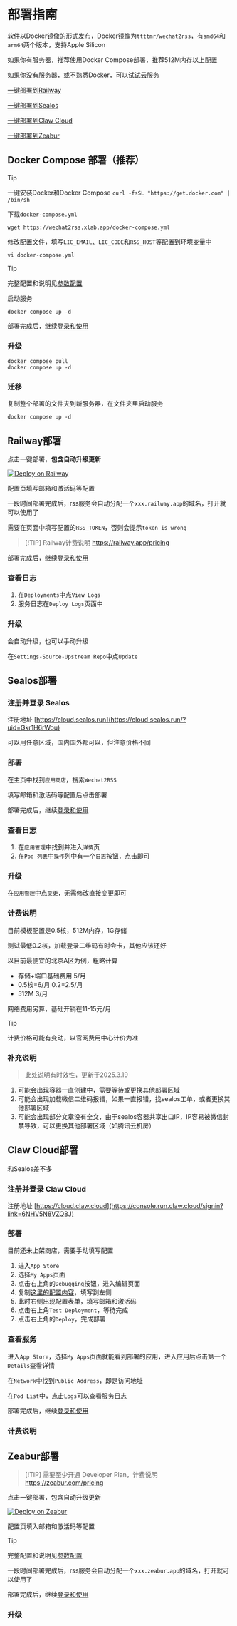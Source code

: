 # 部署指南

软件以Docker镜像的形式发布，Docker镜像为`ttttmr/wechat2rss`，有`amd64`和`arm64`两个版本，支持Apple Silicon

如果你有服务器，推荐使用Docker Compose部署，推荐512M内存以上配置

如果你没有服务器，或不熟悉Docker，可以试试云服务

[一键部署到Railway](#railway部署)

[一键部署到Sealos](#sealos部署)

[一键部署到Claw Cloud](#claw部署)

[一键部署到Zeabur](#zeabur部署)

## Docker Compose 部署（推荐）

> [!TIP]
> 一键安装Docker和Docker Compose
> `curl -fsSL "https://get.docker.com" | /bin/sh`

下载`docker-compose.yml`

```shell
wget https://wechat2rss.xlab.app/docker-compose.yml
```

修改配置文件，填写`LIC_EMAIL`、`LIC_CODE`和`RSS_HOST`等配置到环境变量中

```shell
vi docker-compose.yml
```

> [!TIP]
> 完整配置和说明见[参数配置](config)

启动服务

```shell
docker compose up -d
```

部署完成后，继续[登录和使用](guide)

### 升级

```shell
docker compose pull
docker compose up -d
```

### 迁移

复制整个部署的文件夹到新服务器，在文件夹里启动服务

```shell
docker compose up -d
```

## Railway部署

点击一键部署，**包含自动升级更新**

[![Deploy on Railway](https://railway.app/button.svg)](https://railway.app/template/KIQWgJ?referralCode=t4q678)

配置页填写邮箱和激活码等配置

一段时间部署完成后，rss服务会自动分配一个`xxx.railway.app`的域名，打开就可以使用了

需要在页面中填写配置的`RSS_TOKEN`，否则会提示`token is wrong`

> [!TIP] Railway计费说明
> https://railway.app/pricing

部署完成后，继续[登录和使用](guide)

### 查看日志

1. 在`Deployments`中点`View Logs`
2. 服务日志在`Deploy Logs`页面中

### 升级

会自动升级，也可以手动升级

在`Settings-Source-Upstream Repo`中点`Update`

## Sealos部署

### 注册并登录 Sealos

注册地址 [https://cloud.sealos.run](https://cloud.sealos.run/?uid=Gkr1H6rWou)

可以用任意区域，国内国外都可以，但注意价格不同

### 部署

在主页中找到`应用商店`，搜索`Wechat2RSS`

填写邮箱和激活码等配置后点击部署

部署完成后，继续[登录和使用](guide)

### 查看日志

1. 在`应用管理`中找到并进入`详情`页
2. 在`Pod 列表`中`操作`列中有一个`日志`按钮，点击即可

### 升级

在`应用管理`中点`变更`，无需修改直接变更即可

### 计费说明

目前模板配置是0.5核，512M内存，1G存储

测试最低0.2核，加载登录二维码有时会卡，其他应该还好

以目前最便宜的北京A区为例，粗略计算

- 存储+端口基础费用 5/月
- 0.5核=6/月 0.2=2.5/月
- 512M 3/月

网络费用另算，基础开销在11-15元/月

> [!TIP]
> 计费价格可能有变动，以官网费用中心计价为准

### 补充说明

> 此处说明有时效性，更新于2025.3.19

1. 可能会出现容器一直创建中，需要等待或更换其他部署区域
2. 可能会出现加载微信二维码报错，如果一直报错，找sealos工单，或者更换其他部署区域
3. 可能会出现部分文章没有全文，由于sealos容器共享出口IP，IP容易被微信封禁导致，可以更换其他部署区域（如腾讯云机房）

## Claw Cloud部署

和Sealos差不多

### 注册并登录 Claw Cloud

注册地址 [https://cloud.claw.cloud](https://console.run.claw.cloud/signin?link=6NHV5N8VZQ8J)

### 部署

目前还未上架商店，需要手动填写配置

1. 进入`App Store`
2. 选择`My Apps`页面
3. 点击右上角的`Debugging`按钮，进入编辑页面
4. 复制[这里的配置内容](https://github.com/ttttmr/templates/blob/main/template/wechat2rss.yaml)，填写到左侧
5. 此时右侧出现配置表单，填写邮箱和激活码
6. 点击右上角`Test Deployment`，等待完成
7. 点击右上角的`Deploy`，完成部署

### 查看服务

进入`App Store`，选择`My Apps`页面就能看到部署的应用，进入应用后点击第一个`Details`查看详情

在`Network`中找到`Public Address`，即是访问地址

在`Pod List`中，点击`Logs`可以查看服务日志

部署完成后，继续[登录和使用](guide)

### 计费说明

## Zeabur部署

> [!TIP] 需要至少开通 Developer Plan，计费说明
> https://zeabur.com/pricing

点击一键部署，包含自动升级更新

[![Deploy on Zeabur](https://zeabur.com/button.svg)](https://zeabur.com/templates/OTAL86?referralCode=ttttmr)

配置页填入邮箱和激活码等配置

> [!TIP]
> 完整配置和说明见[参数配置](config)

一段时间部署完成后，rss服务会自动分配一个`xxx.zeabur.app`的域名，打开就可以使用了

部署完成后，继续[登录和使用](guide)

### 升级

